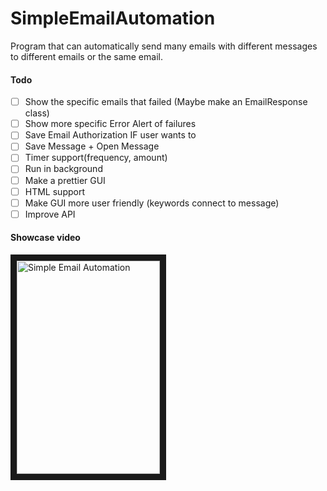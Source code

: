# SimpleEmailAutomation
Program that can automatically send many emails with different messages to different emails or the same email.

#### Todo
- [ ] Show the specific emails that failed (Maybe make an EmailResponse class)
- [ ] Show more specific Error Alert of failures
- [ ] Save Email Authorization IF user wants to
- [ ] Save Message + Open Message
- [ ] Timer support(frequency, amount)
- [ ] Run in background
- [ ] Make a prettier GUI
- [ ] HTML support
- [ ] Make GUI more user friendly (keywords connect to message)
- [ ] Improve API

#### Showcase video
<a href="http://www.youtube.com/watch?feature=player_embedded&v=GZzOjqWasEc" target="_blank"><img src="https://i.imgur.com/Tdy8bmr.png" 
alt="Simple Email Automation" width="229" height="341" border="10" /></a>
